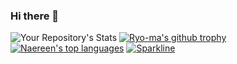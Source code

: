 ### Hi there 👋

![Your Repository's Stats](https://github-readme-stats.vercel.app/api?username=iliam-12&show_icons=true)
[![Ryo-ma's github trophy](https://github-profile-trophy.vercel.app/?username=iliam-12&row=1)](https://github.com/ryo-ma/github-profile-trophy)
[![Naereen's top languages](https://github-readme-stats.vercel.app/api/top-langs/?username=Naereen&theme=blue-green)](https://github.com/anuraghazra/github-readme-stats)
[![Sparkline](https://stars.medv.io/Naereen/badges.svg)](https://stars.medv.io/Naereen/badges)
